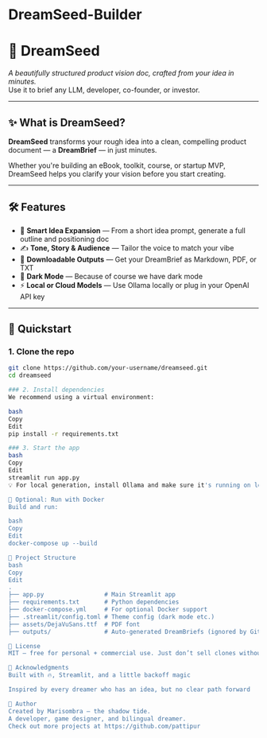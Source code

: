 # DreamSeed-Builder

# 🌱 DreamSeed

*A beautifully structured product vision doc, crafted from your idea in minutes.*  
Use it to brief any LLM, developer, co-founder, or investor.

---

## ✨ What is DreamSeed?

**DreamSeed** transforms your rough idea into a clean, compelling product document — a **DreamBrief** — in just minutes.

Whether you're building an eBook, toolkit, course, or startup MVP, DreamSeed helps you clarify your vision before you start creating.

---

## 🛠️ Features

- 🧠 **Smart Idea Expansion** — From a short idea prompt, generate a full outline and positioning doc
- ✍️ **Tone, Story & Audience** — Tailor the voice to match your vibe
- 📄 **Downloadable Outputs** — Get your DreamBrief as Markdown, PDF, or TXT
- 🌚 **Dark Mode** — Because of course we have dark mode
- ⚡ **Local or Cloud Models** — Use Ollama locally or plug in your OpenAI API key

---
## 🚀 Quickstart

### 1. Clone the repo

```bash
git clone https://github.com/your-username/dreamseed.git
cd dreamseed

### 2. Install dependencies
We recommend using a virtual environment:

bash
Copy
Edit
pip install -r requirements.txt

### 3. Start the app
bash
Copy
Edit
streamlit run app.py
💡 For local generation, install Ollama and make sure it's running on localhost:11434.

🐳 Optional: Run with Docker
Build and run:

bash
Copy
Edit
docker-compose up --build

📂 Project Structure
bash
Copy
Edit
.
├── app.py                 # Main Streamlit app
├── requirements.txt       # Python dependencies
├── docker-compose.yml     # For optional Docker support
├── .streamlit/config.toml # Theme config (dark mode etc.)
├── assets/DejaVuSans.ttf  # PDF font
├── outputs/               # Auto-generated DreamBriefs (ignored by Git)

📝 License
MIT — free for personal + commercial use. Just don’t sell clones without love. 💕

🙌 Acknowledgments
Built with 🔥, Streamlit, and a little backoff magic

Inspired by every dreamer who has an idea, but no clear path forward

🧠 Author
Created by Marisombra — the shadow tide.
A developer, game designer, and bilingual dreamer.
Check out more projects at https://github.com/pattipur


